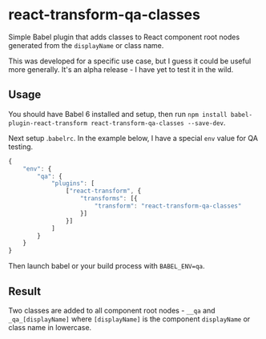 # react-transform-qa-classes

Simple Babel plugin that adds classes to React component root nodes generated from the `displayName` or class name.

This was developed for a specific use case, but I guess it could be useful more generally. It's an alpha release - I have yet
to test it in the wild.

## Usage

You should have Babel 6 installed and setup, then run `npm install babel-plugin-react-transform react-transform-qa-classes --save-dev`.

Next setup .`babelrc`. In the example below, I have a special `env` value for QA testing. 

```js
{
	"env": {
		"qa": {
			"plugins": [
				["react-transform", {
					"transforms": [{
						"transform": "react-transform-qa-classes"
					}]
				}]
			]
		}
	}
}
```

Then launch babel or your build process with `BABEL_ENV=qa`.

## Result

Two classes are added to all component root nodes - `__qa` and `_qa_[displayName]` where `[displayName]` is the component `displayName` 
or class name in lowercase.
